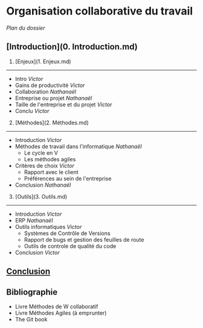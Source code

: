 Organisation collaborative du travail
=====================================

*Plan du dossier*

[Introduction](0. Introduction.md)
-------------------------------

1. [Enjeux](1. Enjeux.md)
-------------------------

- Intro *Victor*
- Gains de productivité *Victor*
- Collaboration *Nathanaël*
- Entreprise ou projet *Nathanaël*
- Taille de l'entreprise et du projet *Victor*
- Conclu *Victor*

2. [Méthodes](2. Méthodes.md)
-----------------------------

- Introduction *Victor*
- Méthodes de travail dans l'informatique *Nathanaël*
	- Le cycle en V
	- Les méthodes agiles
- Critères de choix *Victor*
	- Rapport avec le client
	- Préférences au sein de l'entreprise
- Conclusion *Nathanaël*
 
3. [Outils](3. Outils.md)
-------------------------

- Introduction *Victor*
- ERP *Nathanaël*
- Outils informatiques *Victor*
	- Systèmes de Contrôle de Versions
	- Rapport de bugs et gestion des feuilles de route 
	- Outils de controle de qualité du code
- Conclusion *Victor*

[Conclusion](Conclusion.md)
---------------------------

Bibliographie
-------------

- Livre Méthodes de W collaboratif
- Livre Méthodes Agiles (à emprunter)
- The Git book
